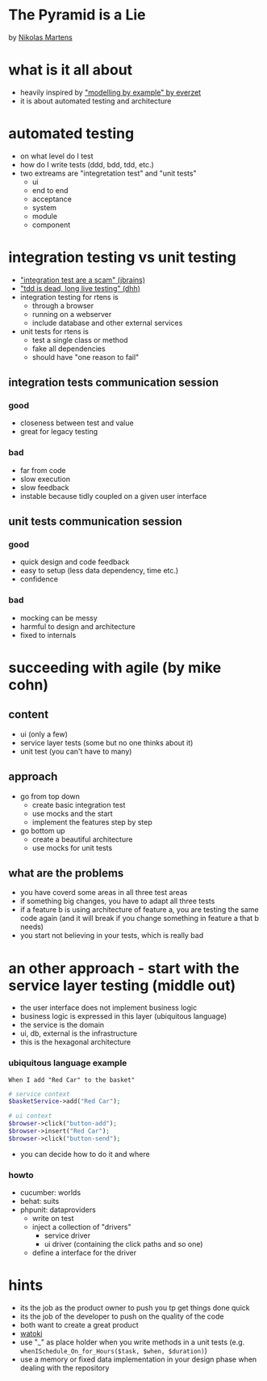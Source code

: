 # The Pyramid is a Lie

by [Nikolas Martens](http://www.rtens.org/)

# what is it all about

* heavily inspired by ["modelling by example" by everzet](http://everzet.com/post/99045129766/introducing-modelling-by-example)
* it is about automated testing and architecture

# automated testing

* on what level do I test
* how do I write tests (ddd, bdd, tdd, etc.)
* two extreams are "integretation test" and "unit tests"
    * ui
    * end to end
    * acceptance
    * system
    * module
    * component

# integration testing vs unit testing

* ["integration test are a scam" (jbrains)](http://www.jbrains.ca/series/integrated-tests-are-a-scam)
* ["tdd is dead, long live testing" (dhh)](http://david.heinemeierhansson.com/2014/tdd-is-dead-long-live-testing.html)
* integration testing for rtens is
    * through a browser
    * running on a webserver
    * include database and other external services
* unit tests for rtens is
    * test a single class or method
    * fake all dependencies
    * should have "one reason to fail"

## integration tests communication session

### good

* closeness between test and value
* great for legacy testing

### bad

* far from code
* slow execution
* slow feedback
* instable because tidly coupled on a given user interface

## unit tests communication session

### good

* quick design and code feedback
* easy to setup (less data dependency, time etc.)
* confidence

### bad

* mocking can be messy
* harmful to design and architecture
* fixed to internals

# succeeding with agile (by mike cohn)

## content

* ui (only a few)
* service layer tests (some but no one thinks about it)
* unit test (you can't have to many)

## approach

* go from top down
    * create basic integration test
    * use mocks and the start
    * implement the features step by step
* go bottom up
    * create a beautiful architecture
    * use mocks for unit tests

## what are the problems

* you have coverd some areas in all three test areas
* if something big changes, you have to adapt all three tests
* if a feature b is using architecture of feature a, you are testing the same code again (and it will break if you change something in feature a that b needs)
* you start not believing in your tests, which is really bad 

# an other approach - start with the service layer testing (middle out)

* the user interface does not implement business logic
* business logic is expressed in this layer (ubiquitous language)
* the service is the domain
* ui, db, external is the infrastructure
* this is the hexagonal architecture

### ubiquitous language example

```
When I add "Red Car" to the basket"
```

```php
# service context
$basketService->add("Red Car");
```

```php
# ui context
$browser->click("button-add");
$browser->insert("Red Car");
$browser->click("button-send");
```

* you can decide how to do it and where

### howto

* cucumber: worlds
* behat: suits
* phpunit: dataproviders
    * write on test
    * inject a collection of "drivers"
        * service driver
        * ui driver (containing the click paths and so one)
    * define a interface for the driver

# hints

* its the job as the product owner to push you tp get things done quick
* its the job of the developer to push on the quality of the code
* both want to create a great product
* [watoki](https://github.com/watoki)
* use "\_" as place holder when you write methods in a unit tests (e.g. `whenISchedule_On_for_Hours($task, $when, $duration)`)
* use a memory or fixed data implementation in your design phase when dealing with the repository
